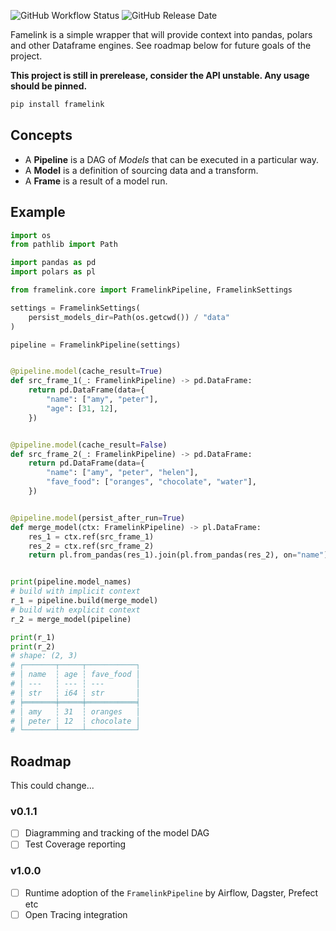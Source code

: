 ![GitHub Workflow Status](https://img.shields.io/github/actions/workflow/status/gittoby/framelink/lint_test_build.yml)
![GitHub Release Date](https://img.shields.io/github/release-date/GitToby/framelink)

Famelink is a simple wrapper that will provide context into pandas, polars and other Dataframe engines. See roadmap
below for future goals of the project.

**This project is still in prerelease, consider the API unstable. Any usage should be pinned.**

```bash
pip install framelink
```

## Concepts

- A **Pipeline** is a DAG of _Models_ that can be executed in a particular way.
- A **Model** is a definition of sourcing data and a transform.
- A **Frame** is a result of a model run.

## Example

```python
import os
from pathlib import Path

import pandas as pd
import polars as pl

from framelink.core import FramelinkPipeline, FramelinkSettings

settings = FramelinkSettings(
    persist_models_dir=Path(os.getcwd()) / "data"
)

pipeline = FramelinkPipeline(settings)


@pipeline.model(cache_result=True)
def src_frame_1(_: FramelinkPipeline) -> pd.DataFrame:
    return pd.DataFrame(data={
        "name": ["amy", "peter"],
        "age": [31, 12],
    })


@pipeline.model(cache_result=False)
def src_frame_2(_: FramelinkPipeline) -> pd.DataFrame:
    return pd.DataFrame(data={
        "name": ["amy", "peter", "helen"],
        "fave_food": ["oranges", "chocolate", "water"],
    })


@pipeline.model(persist_after_run=True)
def merge_model(ctx: FramelinkPipeline) -> pl.DataFrame:
    res_1 = ctx.ref(src_frame_1)
    res_2 = ctx.ref(src_frame_2)
    return pl.from_pandas(res_1).join(pl.from_pandas(res_2), on="name")


print(pipeline.model_names)
# build with implicit context
r_1 = pipeline.build(merge_model)
# build with explicit context
r_2 = merge_model(pipeline)

print(r_1)
print(r_2)
# shape: (2, 3)
# ┌───────┬─────┬───────────┐
# │ name  ┆ age ┆ fave_food │
# │ ---   ┆ --- ┆ ---       │
# │ str   ┆ i64 ┆ str       │
# ╞═══════╪═════╪═══════════╡
# │ amy   ┆ 31  ┆ oranges   │
# │ peter ┆ 12  ┆ chocolate │
# └───────┴─────┴───────────┘
```

## Roadmap

This could change...

### v0.1.1

- [ ] Diagramming and tracking of the model DAG
- [ ] Test Coverage reporting

### v1.0.0
- [ ] Runtime adoption of the `FramelinkPipeline` by Airflow, Dagster, Prefect etc
- [ ] Open Tracing integration
